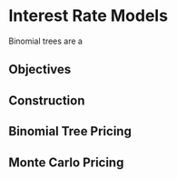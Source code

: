 # Interest Rate Models
Binomial trees are a 

## Objectives

## Construction 

## Binomial Tree Pricing

## Monte Carlo Pricing


